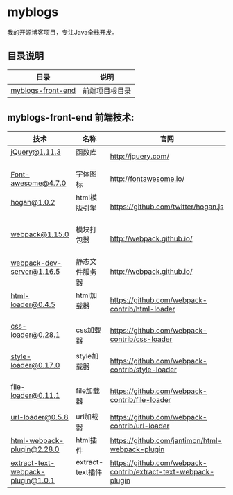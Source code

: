 # myblogs
我的开源博客项目，专注Java全栈开发。

## 目录说明
目录|说明
-|-
[myblogs-front-end](https://github.com/cghsir/myblogs/tree/dev/myblogs-front-end) | 前端项目根目录

## myblogs-front-end 前端技术:

技术 | 名称 | 官网
-|-|-
jQuery@1.11.3                         |函数库             |http://jquery.com/
Font-awesome@4.7.0                    |字体图标           |http://fontawesome.io/
hogan@1.0.2                           |html模版引擎       |https://github.com/twitter/hogan.js
webpack@1.15.0                        |模块打包器         |http://webpack.github.io/
webpack-dev-server@1.16.5             |静态文件服务器     |http://webpack.github.io/
html-loader@0.4.5                     |html加载器          |https://github.com/webpack-contrib/html-loader
css-loader@0.28.1                     |css加载器           |https://github.com/webpack-contrib/css-loader
style-loader@0.17.0                   |style加载器         |https://github.com/webpack-contrib/style-loader
file-loader@0.11.1                    |file加载器          |https://github.com/webpack-contrib/file-loader
url-loader@0.5.8                      |url加载器           |https://github.com/webpack-contrib/url-loader
html-webpack-plugin@2.28.0            |html插件     |https://github.com/jantimon/html-webpack-plugin
extract-text-webpack-plugin@1.0.1     |extract-text插件     |https://github.com/webpack-contrib/extract-text-webpack-plugin
